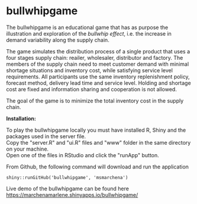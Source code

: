 # bullwhipgame

The bullwhipgame is an educational game that has as purpose the illustration and exploration of 
the *bullwhip effect*, i.e. the increase in demand variability along the supply chain.


The game simulates the distribution process of a single product that uses a four stages supply chain: 
reailer, wholesaler, distributor and factory. The members of the supply chain need to
meet customer demand with minimal shortage situations and inventory cost, while satisfying service level requirements. All
participants use the same inventory replenishment policy, forecast method, delivery lead time and service level.
Holding and shortage cost are fixed and information sharing and cooperation is not allowed. 

The goal of the game is to minimize the total inventory cost in the supply chain.




**Installation:**

To play the bullwhipgame locally you must have installed R, Shiny and the packages used in the server file.<br>
Copy the "server.R" and "ui.R" files and "www" folder in the same directory on your machine.<br>
Open one of the files in RStudio and click the "runApp" button.

From Github, the following command will download and run the application

`shiny::runGitHub('bullwhipgame', 'msmarchena')`

Live demo of the bullwhipgame can be found here https://marchenamarlene.shinyapps.io/bullwhipgame/
